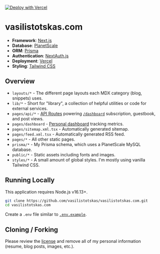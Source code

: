 [![Deploy with Vercel](https://vercel.com/button)](https://vercel.com/new/clone?repository-url=https%3A%2F%2Fgithub.com%2Fvasilistotskas%2Fvasilistotskas.com&env=NEXT_PUBLIC_SANITY_PROJECT_ID,NEXT_PUBLIC_SANITY_DATASET,SANITY_API_TOKEN,SANITY_PREVIEW_SECRET,SANITY_STUDIO_REVALIDATE_SECRET&envDescription=These%20values%20are%20needed%20to%20connect%20to%20Sanity%20and%20fetch%20content%20for%20blog%20posts.)

# vasilistotskas.com

-   **Framework**: [Next.js](https://nextjs.org/)
-   **Database**: [PlanetScale](https://planetscale.com)
-   **ORM**: [Prisma](https://prisma.io/)
-   **Authentication**: [NextAuth.js](https://next-auth.js.org/)
-   **Deployment**: [Vercel](https://vercel.com)
-   **Styling**: [Tailwind CSS](https://tailwindcss.com/)

## Overview

-   `layouts/*` - The different page layouts each MDX category (blog, snippets) uses.
-   `lib/*` - Short for "library", a collection of helpful utilities or code for external services.
-   `pages/api/*` - [API Routes](https://nextjs.org/docs/api-routes/introduction) powering [`/dashboard`](https://vasilistotskas.com/dashboard) subscription, guestbook, and post views.
-   `pages/dashboard` - [Personal dashboard](https://vasilistotskas.com/dashboard) tracking metrics.
-   `pages/sitemap.xml.tsx` - Automatically generated sitemap.
-   `pages/feed.xml.tsx` - Automatically generated RSS feed.
-   `pages/*` - All other static pages.
-   `prisma/*` - My Prisma schema, which uses a PlanetScale MySQL database.
-   `public/*` - Static assets including fonts and images.
-   `styles/*` - A small amount of global styles. I'm mostly using vanilla Tailwind CSS.

## Running Locally

This application requires Node.js v16.13+.

```bash
git clone https://github.com/vasilistotskas/vasilistotskas.com.git
cd vasilistotskas.com
```

Create a `.env` file similar to [`.env.example`](https://github.com/vasilistotskas/vasilistotskas.com/blob/main/.env.example).

## Cloning / Forking

Please review the [license](https://github.com/vasilistotskas/vasilistotskas.com/blob/main/LICENSE.txt) and remove all of my personal information (resume, blog posts, images, etc.).
